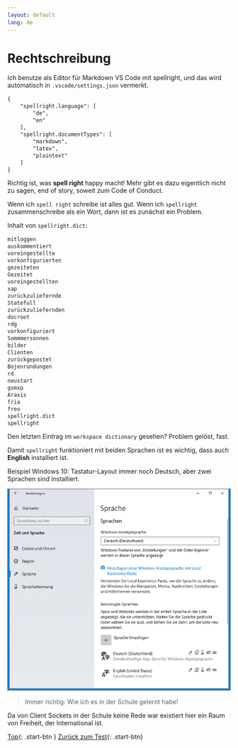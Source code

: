```yaml
---
layout: default
lang: de
---
```


# Rechtschreibung

Ich benutze als Editor für Markdown VS Code mit spellright, und das wird automatisch in `.vscode/settings.json` vermerkt.
```
{
    "spellright.language": [
        "de",
        "en"
    ],
    "spellright.documentTypes": [
        "markdown",
        "latex",
        "plaintext"
    ]
}
```

Richtig ist, was **spell right** happy macht!
Mehr gibt es dazu eigentlich nicht zu sagen, end of story, soweit zum Code of Conduct.

Wenn ich `spell right` schreibe ist alles gut. Wenn ich `spellright` zusammenschreibe als ein Wort, dann ist es zunächst ein Problem.

Inhalt von `spellright.dict`:
```
mitloggen
auskommentiert
voreingestellte
vorkonfigurierten
gezeiteten
Gezeitet
voreingestellten
xap
zurückzuliefernde
Statefull
zurückzuliefernden
docroot
rdg
vorkonfiguriert
Sommmersonnen
bilder
Clienten
zurückgepostet
Bojenrundungen
rd
neustart
gsmxp
Araxis
fria
freo
spellright.dict
spellright
```
Den letzten Eintrag im `workspace dictionary` gesehen? Problem gelöst, fast.

Damit `spellright` funktioniert mit beiden Sprachen ist es wichtig, 
dass auch **English** installiert ist.

Beispiel Windows 10: Tastatur-Layout immer noch Deutsch, aber zwei Sprachen sind installiert.

![Einstellungen Sprache](images/Sprache.png)

> Immer richtig: Wie ich es in der Schule gelernt habe!

Da von Client Sockets in der Schule keine Rede war existiert hier ein Raum von Freiheit,
der International ist.

[Top](#){: .start-btn }
[Zurück zum Test](test.html){: .start-btn}
